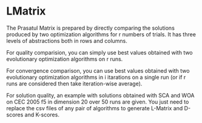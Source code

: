 # LMatrix
The Prasatul Matrix is prepared by directly comparing the solutions produced by two optimization algorithms for r numbers of trials. It has three levels of abstractions both in rows and columns.

For quality comparision, you can simply use best values obtained with two evolutionary optimization algorithms on r runs. 

For convergence comparison, you can use best values obtained with two evolutionary optimization algorithms in i itarations on a single run (or if r runs are considered then take iteration-wise average).

For solution quality, an example with solutions obtained with SCA and WOA on CEC 2005 f5 in dimension 20 over 50 runs are given. You just need to replace the csv files of any pair of algorithms to generate L-Matrix and D-scores and K-scores.
